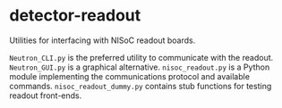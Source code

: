 # detector-readout

Utilities for interfacing with NISoC readout boards.

`Neutron_CLI.py` is the preferred utility to communicate with the readout. `Neutron_GUI.py` is a graphical alternative. `nisoc_readout.py` is a Python module implementing the communications protocol and available commands. `nisoc_readout_dummy.py` contains stub functions for testing readout front-ends.
